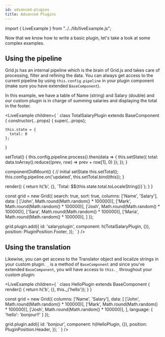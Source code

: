 ```yaml
---
id: advanced-plugins
title: Advanced Plugins
---
```


import { LiveExample } from "../../lib/liveExample.js";

Now that we know how to write a basic plugin, let's take a look at some complex examples.

## Using the pipeline

Grid.js has an internal pipeline which is the brain of Grid.js and takes care of processing, filter and refining the data.
You can always get access to the current pipeline by using `this.config.pipeline` in your plugin component (make sure you have extended `BaseComponent`).

In this example, we have a table of Name (string) and Salary (double) and our custom plugin is in charge of summing salaries
and displaying the total in the footer.

<LiveExample children={
`
class TotalSalaryPlugin extends BaseComponent {
  constructor(...props) {
    super(...props);
    
    this.state = {
      total: 0
    };
  }
  
  setTotal() {
    this.config.pipeline.process().then(data => {
      this.setState({
        total: data.toArray().reduce((prev, row) => prev + row[1], 0)
      });
    });
  }
  
  componentDidMount() {
    // initial setState
    this.setTotal();
    this.config.pipeline.on('updated', this.setTotal.bind(this));
  }
  
  render() {
    return h('b', {}, \`Total: $\${this.state.total.toLocaleString()}\`);
  }
}
  
const grid = new Grid({
  search: true,
  sort: true,
  columns: ['Name', 'Salary'],
  data: [
    ['John', Math.round(Math.random() * 100000)],
    ['Mark', Math.round(Math.random() * 100000)],
    ['Josh', Math.round(Math.random() * 100000)],
    ['Sara', Math.round(Math.random() * 100000)],
    ['Maria', Math.round(Math.random() * 100000)],
  ]
});
  
grid.plugin.add({
  id: 'salaryplugin',
  component: h(TotalSalaryPlugin, {}),
  position: PluginPosition.Footer,
});
`
} />

## Using the translation

Likewise, you can get access to the Translator object and localize strings in your custom plugin. `_` is a method of `BaseComponent`
and since you've extended `BaseComponent`, you will have access to `this._` throughout your custom plugin:

<LiveExample children={
`
class HelloPlugin extends BaseComponent {
  render() {
    return h('b', {}, this._('hello'));
  }
}
  
const grid = new Grid({
  columns: ['Name', 'Salary'],
  data: [
    ['John', Math.round(Math.random() * 100000)],
    ['Mark', Math.round(Math.random() * 100000)],
    ['Josh', Math.round(Math.random() * 100000)],
  ],
  language: {
    'hello': 'bonjour!!'
  }
});
  
grid.plugin.add({
  id: 'bonjour',
  component: h(HelloPlugin, {}),
  position: PluginPosition.Header,
});
`
} />
